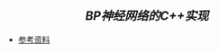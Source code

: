 <h2 align="center"><em>BP神经网络的C++实现</em></h2>

- [参考资料](https://blog.csdn.net/acdreamers/article/details/44657439)
